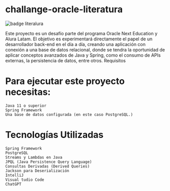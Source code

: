 # challange-oracle-literatura
![badge literalura](https://github.com/user-attachments/assets/4abe9c40-9d7b-4f75-98c3-9e62c25d0ede)

Este proyecto es un desafío parte del programa Oracle Next Education y Alura Latam. El objetivo es experimentará directamente el papel de un desarrollador back-end en el día a día, creando una aplicación con conexión a una base de datos relacional, donde se tendra la oportunidad de aplicar conceptos avanzados de Java y Spring, como el consumo de APIs externas, la persistencia de datos, entre otros.
Requisitos

# Para ejecutar este proyecto necesitas:

    Java 11 o superior
    Spring Framework
    Una base de datos configurada (en este caso PostgreSQL.)
    
# Tecnologías Utilizadas
  
    Spring Framework
    PostgreSQL
    Streams y Lambdas en Java
    JPQL (Java Persistence Query Language)
    Consultas Derivadas (Derived Queries)
    Jackson para Deserialización
    IntelliJ
    Visual tudio Code
    ChatGPT

